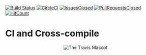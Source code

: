[![Build Status](https://img.shields.io/travis/artkirienko/ci_and_crosscompile/master.svg?style=flat-square)](https://travis-ci.org/artkirienko/ci_and_crosscompile)
[![CircleCI](https://img.shields.io/circleci/project/github/artkirienko/ci_and_crosscompile/master.svg?style=flat-square)](https://circleci.com/gh/artkirienko/ci_and_crosscompile/tree/master)
[![IssuesClosed](https://img.shields.io/github/issues-closed/artkirienko/ci_and_crosscompile.svg?style=flat-square)](https://github.com/artkirienko/ci_and_crosscompile/issues)
[![PullRequestsClosed](https://img.shields.io/github/issues-pr-closed/artkirienko/ci_and_crosscompile.svg?style=flat-square)](https://github.com/artkirienko/ci_and_crosscompile/pulls)
[![HitCount](http://hits.dwyl.io/artkirienko/ci_and_crosscompile.svg)](http://hits.dwyl.io/artkirienko/ci_and_crosscompile)

# CI and Cross-compile

<div align="center">

![The Travis Mascot](http://about.travis-ci.org/images/travis-mascot-200px.png)

</div>
